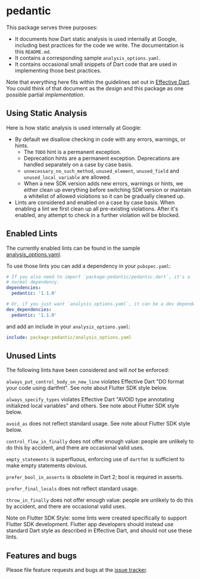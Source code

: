 # pedantic

This package serves three purposes:

 - It documents how Dart static analysis is used internally at Google,
   including best practices for the code we write. The documentation is
   this `README.md`.
 - It contains a corresponding sample `analysis_options.yaml`.
 - It contains occasional small snippets of Dart code that are used in
   implementing those best practices.

Note that everything here fits within the guidelines set out in
[Effective Dart](https://www.dartlang.org/guides/language/effective-dart).
You could think of that document as the _design_ and this package as one
possible partial _implementation_.

## Using Static Analysis

Here is how static analysis is used internally at Google:

 - By default we disallow checking in code with any errors, warnings, or hints.
   - The `TODO` hint is a permanent exception.
   - Deprecation hints are a permanent exception. Deprecations are handled
     separately on a case by case basis.
   - `unnecessary_no_such_method`, `unused_element`, `unused_field` and
     `unused_local_variable` are allowed.
   - When a new SDK version adds new errors, warnings or hints, we either clean
     up everything before switching SDK version or maintain a whitelist of
     allowed violations so it can be gradually cleaned up.
 - Lints are considered and enabled on a case by case basis. When enabling a
   lint we first clean up all pre-existing violations. After it's enabled, any
   attempt to check in a further violation will be blocked.

## Enabled Lints

The currently enabled lints can be found in the sample
[analysis_options.yaml](https://github.com/dart-lang/pedantic/blob/master/lib/analysis_options.yaml).

To use those lints you can add a dependency in your `pubspec.yaml`:

```yaml
# If you also need to import `package:pedantic/pedantic.dart`, it's a
# normal dependency.
dependencies:
  pedantic: '1.1.0'

# Or, if you just want `analysis_options.yaml`, it can be a dev dependency.
dev_dependencies:
  pedantic: '1.1.0'
```

and add an include in your `analysis_options.yaml`:

```yaml
include: package:pedantic/analysis_options.yaml
```

## Unused Lints

The following lints have been considered and will _not_ be enforced:

`always_put_control_body_on_new_line`
violates Effective Dart "DO format your code using dartfmt". See note about
Flutter SDK style below.

`always_specify_types`
violates Effective Dart "AVOID type annotating initialized local variables"
and others. See note about Flutter SDK style below.

`avoid_as`
does not reflect standard usage. See note about Flutter SDK style below.

`control_flow_in_finally`
does not offer enough value: people are unlikely to do this by accident,
and there are occasional valid uses.

`empty_statements`
is superfluous, enforcing use of `dartfmt` is sufficient to make empty
 statements obvious.

`prefer_bool_in_asserts`
 is obsolete in Dart 2; bool is required in asserts.

`prefer_final_locals`
does not reflect standard usage.

`throw_in_finally`
does not offer enough value: people are unlikely to do this by accident,
and there are occasional valid uses.

Note on Flutter SDK Style: some lints were created specifically to support
Flutter SDK development. Flutter app developers should instead use standard
Dart style as described in Effective Dart, and should not use these lints.

## Features and bugs

Please file feature requests and bugs at the [issue tracker][tracker].

[tracker]: https://github.com/dart-lang/pedantic/issues
